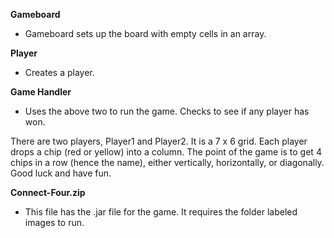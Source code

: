 **Gameboard**
 - Gameboard sets up the board with empty cells in an array.

**Player**
 - Creates a player.

**Game Handler**
 - Uses the above two to run the game. Checks to see if any player has won.
 
There are two players, Player1 and Player2. It is a 7 x 6 grid. Each player drops a chip (red or yellow) into a column. 
The point of the game is to get 4 chips in a row (hence the name), either vertically, horizontally, or diagonally.
Good luck and have fun.

**Connect-Four.zip**
 - This file has the .jar file for the game. It requires the folder labeled images to run.
